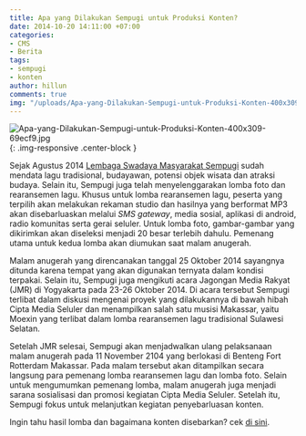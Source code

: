 ```yaml
---
title: Apa yang Dilakukan Sempugi untuk Produksi Konten?
date: 2014-10-20 14:11:00 +07:00
categories:
- CMS
- Berita
tags:
- sempugi
- konten
author: hillun
comments: true
img: "/uploads/Apa-yang-Dilakukan-Sempugi-untuk-Produksi-Konten-400x309-69ecf9.jpg"
---
```


![Apa-yang-Dilakukan-Sempugi-untuk-Produksi-Konten-400x309-69ecf9.jpg](/uploads/Apa-yang-Dilakukan-Sempugi-untuk-Produksi-Konten-400x309-69ecf9.jpg){: .img-responsive .center-block }

Sejak Agustus 2014 [Lembaga Swadaya Masyarakat Sempugi](http://sempugi.org/) sudah mendata lagu tradisional, budayawan, potensi objek wisata dan atraksi budaya. Selain itu, Sempugi juga telah menyelenggarakan lomba foto dan rearansemen lagu. Khusus untuk lomba rearansemen lagu, peserta yang terpilih akan melakukan rekaman studio dan hasilnya yang berformat MP3 akan disebarluaskan melalui *SMS gateway*, media sosial, aplikasi di android, radio komunitas serta gerai seluler. Untuk lomba foto, gambar-gambar yang dikirimkan akan diseleksi menjadi 20 besar terlebih dahulu. Pemenang utama untuk kedua lomba akan diumukan saat malam anugerah.

Malam anugerah yang direncanakan tanggal 25 Oktober 2014 sayangnya ditunda karena tempat yang akan digunakan ternyata dalam kondisi terpakai. Selain itu, Sempugi juga mengikuti acara Jagongan Media Rakyat (JMR) di Yogyakarta pada 23-26 Oktober 2014. Di acara tersebut Sempugi terlibat dalam diskusi mengenai proyek yang dilakukannya di bawah hibah Cipta Media Seluler dan menampilkan salah satu musisi Makassar, yaitu Moexin yang terlibat dalam lomba rearansemen lagu tradisional Sulawesi Selatan.

Setelah JMR selesai, Sempugi akan menjadwalkan ulang pelaksanaan malam anugerah pada 11 November 2104 yang berlokasi di Benteng Fort Rotterdam Makassar. Pada malam tersebut akan ditampilkan secara langsung para pemenang lomba rearansemen lagu dan lomba foto. Selain untuk mengumumkan pemenang lomba, malam anugerah juga menjadi sarana sosialisasi dan promosi kegiatan Cipta Media Seluler. Setelah itu, Sempugi fokus untuk melanjutkan kegiatan penyebarluasan konten.

Ingin tahu hasil lomba dan bagaimana konten disebarkan? cek [di sini](http://ciptamedia.org/pemanfaatan-media-baru-dan-media-konvensional-dalam-penyebaran-konten-oleh-sempugi/).